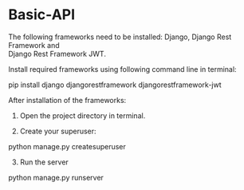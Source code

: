 # Basic-API
The following frameworks need to be installed:
Django, 
Django Rest Framework and  
Django Rest Framework JWT.

Install required frameworks using following command line in terminal:

pip install django djangorestframework djangorestframework-jwt

After installation of the frameworks:
1. Open the project directory in terminal. 

2. Create your superuser:

python manage.py createsuperuser

3. Run the server

python manage.py runserver
